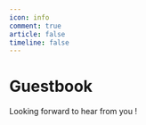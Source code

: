 ```yaml
---
icon: info
comment: true
article: false
timeline: false
---
```


# Guestbook

Looking forward to hear from you !
